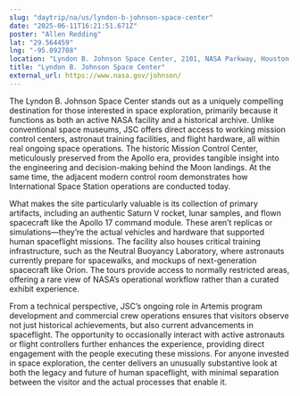 ```yaml
---
slug: "daytrip/na/us/lyndon-b-johnson-space-center"
date: "2025-06-11T16:21:51.671Z"
poster: "Allen Redding"
lat: "29.564459"
lng: "-95.092708"
location: "Lyndon B. Johnson Space Center, 2101, NASA Parkway, Houston, Harris County, Texas, 77058, United States"
title: "Lyndon B. Johnson Space Center"
external_url: https://www.nasa.gov/johnson/
---
```

The Lyndon B. Johnson Space Center stands out as a uniquely compelling destination for those interested in space exploration, primarily because it functions as both an active NASA facility and a historical archive. Unlike conventional space museums, JSC offers direct access to working mission control centers, astronaut training facilities, and flight hardware, all within real ongoing space operations. The historic Mission Control Center, meticulously preserved from the Apollo era, provides tangible insight into the engineering and decision-making behind the Moon landings. At the same time, the adjacent modern control room demonstrates how International Space Station operations are conducted today.

What makes the site particularly valuable is its collection of primary artifacts, including an authentic Saturn V rocket, lunar samples, and flown spacecraft like the Apollo 17 command module. These aren’t replicas or simulations—they’re the actual vehicles and hardware that supported human spaceflight missions. The facility also houses critical training infrastructure, such as the Neutral Buoyancy Laboratory, where astronauts currently prepare for spacewalks, and mockups of next-generation spacecraft like Orion. The tours provide access to normally restricted areas, offering a rare view of NASA’s operational workflow rather than a curated exhibit experience.

From a technical perspective, JSC’s ongoing role in Artemis program development and commercial crew operations ensures that visitors observe not just historical achievements, but also current advancements in spaceflight. The opportunity to occasionally interact with active astronauts or flight controllers further enhances the experience, providing direct engagement with the people executing these missions. For anyone invested in space exploration, the center delivers an unusually substantive look at both the legacy and future of human spaceflight, with minimal separation between the visitor and the actual processes that enable it.